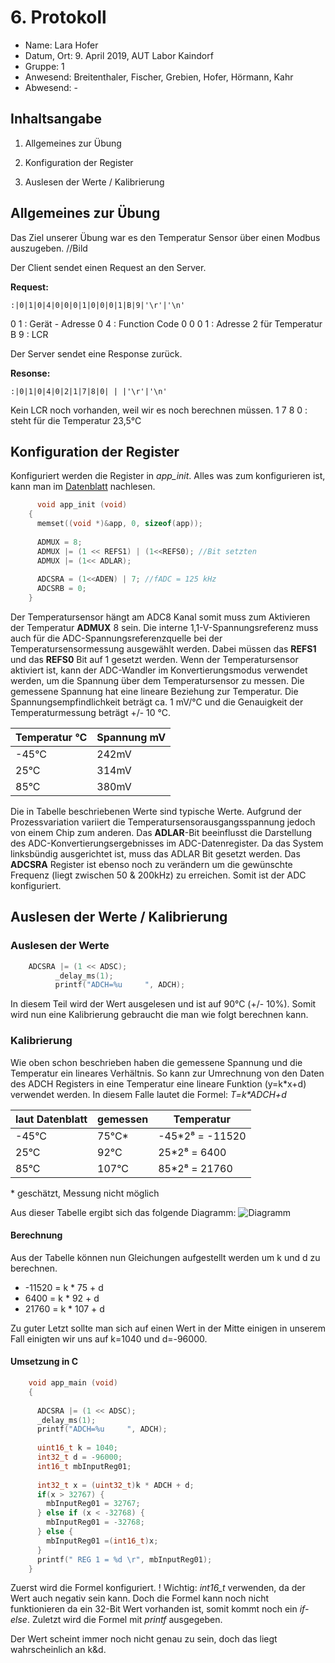  # 6. Protokoll	
 - Name: Lara Hofer
 - Datum, Ort: 9. April 2019, AUT Labor Kaindorf
 - Gruppe: 1
 - Anwesend: Breitenthaler, Fischer, Grebien, Hofer, Hörmann, Kahr
 - Abwesend: -
 
## Inhaltsangabe
1. Allgemeines zur Übung

2. Konfiguration der Register

3. Auslesen der Werte / Kalibrierung


## Allgemeines zur Übung
Das Ziel unserer Übung war es den Temperatur Sensor über einen Modbus auszugeben. 
//Bild

Der Client sendet einen Request an den Server.

**Request:**

    :|0|1|0|4|0|0|0|1|0|0|0|1|B|9|'\r'|'\n'
0 1 : Gerät - Adresse
0 4 : Function Code
0 0 0 1 : Adresse 2 für Temperatur
B 9 : LCR


Der Server sendet eine Response zurück.

**Resonse:**

    :|0|1|0|4|0|2|1|7|8|0| | |'\r'|'\n'
Kein LCR noch vorhanden, weil wir es noch berechnen müssen.
1 7 8 0 : steht für die Temperatur 23,5°C


## Konfiguration der Register

Konfiguriert werden die Register in *app_init*. Alles was zum konfigurieren ist, kann man im  [Datenblatt](https://www.sparkfun.com/datasheets/Components/SMD/ATMega328.pdf) nachlesen.

```C
      void app_init (void)
    {
      memset((void *)&app, 0, sizeof(app));
      
      ADMUX = 8;
      ADMUX |= (1 << REFS1) | (1<<REFS0); //Bit setzten
      ADMUX |= (1<< ADLAR);
      
      ADCSRA = (1<<ADEN) | 7; //fADC = 125 kHz
      ADCSRB = 0;
    }
```

Der Temperatursensor hängt am ADC8 Kanal somit muss zum Aktivieren der Temperatur **ADMUX** 8 sein. Die interne 1,1-V-Spannungsreferenz muss auch für die ADC-Spannungsreferenzquelle bei der Temperatursensormessung ausgewählt werden. Dabei müssen das **REFS1** und das **REFS0** Bit auf 1 gesetzt werden. Wenn der Temperatursensor aktiviert ist, kann der ADC-Wandler im Konvertierungsmodus verwendet werden, um die Spannung über dem Temperatursensor zu messen. Die gemessene Spannung hat eine lineare Beziehung zur Temperatur. Die Spannungsempfindlichkeit beträgt ca. 1 mV/°C und die Genauigkeit der Temperaturmessung beträgt +/- 10 °C.

|Temperatur °C|  Spannung mV|
|--|--|
| -45°C | 242mV |
|  25°C | 314mV |
|  85°C | 380mV |

Die in Tabelle beschriebenen Werte sind typische Werte. Aufgrund der Prozessvariation variiert die Temperatursensorausgangsspannung jedoch von einem Chip zum anderen.
Das **ADLAR**-Bit beeinflusst die Darstellung des ADC-Konvertierungsergebnisses im ADC-Datenregister. Da das System linksbündig ausgerichtet ist, muss das ADLAR Bit gesetzt werden. Das **ADCSRA** Register ist ebenso noch zu verändern um die gewünschte Frequenz (liegt zwischen 50 & 200kHz) zu erreichen. 
Somit ist der ADC konfiguriert.

## Auslesen der Werte / Kalibrierung


### Auslesen der Werte

```C
    ADCSRA |= (1 << ADSC);
          _delay_ms(1);
          printf("ADCH=%u     ", ADCH);
```

In diesem Teil wird der Wert ausgelesen und ist auf 90°C (+/- 10%). Somit wird nun eine Kalibrierung gebraucht die man wie folgt berechnen kann.

### Kalibrierung
Wie oben schon beschrieben haben die gemessene Spannung und die Temperatur ein lineares Verhältnis. So kann zur Umrechnung von den Daten des ADCH Registers in eine Temperatur eine lineare Funktion (y=k\*x+d) verwendet werden. In diesem Falle lautet die Formel: *T=k\*ADCH+d*


|laut Datenblatt|  gemessen | Temperatur |
|--|--|--|
| -45°C | 75°C* | -45*2⁸ = -11520 |
|  25°C | 92°C | 25*2⁸ = 6400 |
|  85°C | 107°C | 85*2⁸ = 21760 |
\* geschätzt, Messung nicht möglich

Aus dieser Tabelle ergibt sich das folgende Diagramm:
![Diagramm](https://github.com/HTLMechatronics/m15-la1-sx/blob/hoflam15/Daigramm.PNG)

#### Berechnung
Aus der Tabelle können nun Gleichungen aufgestellt werden um k und d zu berechnen.

 - -11520 = k \* 75 + d
 -   6400 = k \* 92 + d
 -  21760 = k \* 107 + d

Zu guter Letzt sollte man sich auf einen Wert in der Mitte einigen in unserem Fall einigten wir uns auf k=1040 und d=-96000.

#### Umsetzung in C

```C
    void app_main (void)
    {
      
      ADCSRA |= (1 << ADSC);
      _delay_ms(1);
      printf("ADCH=%u     ", ADCH);
      
      uint16_t k = 1040;
      int32_t d = -96000;
      int16_t mbInputReg01;
      
      int32_t x = (uint32_t)k * ADCH + d;
      if(x > 32767) {
        mbInputReg01 = 32767;
      } else if (x < -32768) {
        mbInputReg01 = -32768;
      } else {
        mbInputReg01 =(int16_t)x;
      }
      printf(" REG 1 = %d \r", mbInputReg01);
    }
```

Zuerst wird die Formel konfiguriert.
! Wichtig: *int16_t* verwenden, da der Wert auch negativ sein kann.
Doch die Formel kann noch nicht funktionieren da ein 32-Bit Wert vorhanden ist, somit kommt noch ein *if-else*.
Zuletzt wird die Formel mit *printf* ausgegeben.


Der Wert scheint immer noch nicht genau zu sein, doch das liegt wahrscheinlich an k&d. 


